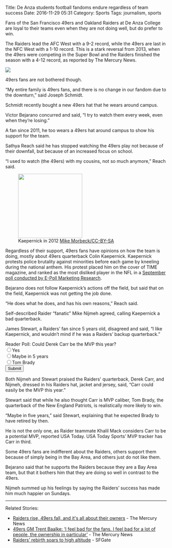 Title: De Anza students football fandoms endure regardless of team success
Date: 2016-11-29 05:31
Category: Sports
Tags: journalism, sports

<p><div class="journo-indent">
<p>Fans of the San Francisco 49ers and Oakland Raiders at De Anza College are loyal to their teams even when they are not doing well, but do prefer to win.</p>
<p>The Raiders lead the AFC West with a 9-2 record, while the 49ers are last in the NFC West with a 1-10 record. This is a stark reversal from 2013, when the 49ers were competing in the Super Bowl and the Raiders finished the season with a 4-12 record, as reported by The Mercury News.</p>
<img id="journo-chart" src="https://blog.legoktm.com/theme/images/journo/chart.svg">
<p>49ers fans are not bothered though.</p>
<p>“My entire family is 49ers fans, and there is no change in our fandom due to the downturn,” said Joseph Schmidt.</p>
<p>Schmidt recently bought a new 49ers hat that he wears around campus.</p>
<p>Victor Bejarano concurred and said, “I try to watch them every week, even when they’re losing.”</p>
<p>A fan since 2011, he too wears a 49ers hat around campus to show his support for the team.</p>
<p>Sathya Reach said he has stopped watching the 49ers play not because of their downfall, but because of an increased focus on school.</p>
<p>“I used to watch (the 49ers) with my cousins, not so much anymore,” Reach said.</p>
<figure id="journo-kap">
	<img src="https://blog.legoktm.com/images/Colin_Kaepernick_-_San_Francisco_vs_Green_Bay_2012_crop.jpg" width="200px"/>
	<figcaption>Kaepernick in 2012 <a href="https://commons.wikimedia.org/wiki/File:Colin_Kaepernick_-_San_Francisco_vs_Green_Bay_2012.jpg">Mike Morbeck/CC-BY-SA</a></figcaption>
</figure>
<p>Regardless of their support, 49ers fans have opinions on how the team is doing, mostly about 49ers quarterback Colin Kaepernick. Kaepernick protests police brutality against minorities before each game by kneeling during the national anthem. His protest placed him on the cover of TIME magazine, and ranked as the most disliked player in the NFL in a <a href="http://www.espn.com/nfl/story/_/id/17604958/san-francisco-49ers-qb-colin-kaepernick-most-disliked-player-nfl-according-poll-e-poll-marketing-research">September poll conducted by E-Poll Marketing Research</a>.</p>
<p>Bejarano does not follow Kaepernick’s actions off the field, but said that on the field, Kaepernick was not getting the job done.</p>
<p>“He does what he does, and has his own reasons,” Reach said.</p>
<p>Self-described Raider “fanatic” Mike Nijmeh agreed, calling Kaepernick a bad quarterback.</p>
<p>James Stewart, a Raiders’ fan since 5 years old, disagreed and said, “I like Kaepernick, and wouldn’t mind if he was a Raiders’ backup quarterback.”</p>
<div class="journo-form">
Reader Poll: Could Derek Carr be the MVP this year?<br />
<form id="mvp-form">
<input name="group" type="radio" value="yes"/>Yes<br />
<input name="group" type="radio" value="5yrs"/>Maybe in 5 years<br />
<input name="group" type="radio" value="brady"/>Tom Brady<br />
<input type="submit" value="Submit"/>
</form>
<div id="results">
</div>
</div>
<p>Both Nijmeh and Stewart praised the Raiders' quarterback, Derek Carr, and Nijmeh, dressed in his Raiders hat, jacket and jersey, said, “Carr could easily be the MVP this year.”</p>
<p>Stewart said that while he also thought Carr is MVP caliber, Tom Brady, the quarterback of the New England Patriots, is realistically more likely to win.</p>
<p>“Maybe in five years,” said Stewart, explaining that he expected Brady to have retired by then.</p>
<p>He is not the only one, as Raider teammate Khalil Mack considers Carr to be a potential MVP, reported USA Today. USA Today Sports’ MVP tracker has Carr in third.</p>
<p>Some 49ers fans are indifferent about the Raiders, others support them because of simply being in the Bay Area, and others just do not like them.</p>
<p>Bejarano said that he supports the Raiders because they are a Bay Area team, but that it bothers him that they are doing so well in contrast to the 49ers.</p>
<p>Nijmeh summed up his feelings by saying the Raiders’ success has made him much happier on Sundays.</p>
</div>
<hr class="journo-hr" />
Related Stories:

<ul>
 <li><a href="http://www.mercurynews.com/2016/11/28/mark-davis-raiders-are-rising-and-jed-yorks-49ers-are-collapsing-for-very-specific-and-related-reasons/">Raiders rise, 49ers fall, and it's all about their owners</a> - The Mercury News</li>
 <li><a href="http://www.mercurynews.com/2016/11/29/49ers-gm-trent-baalke-i-feel-bad-for-the-fans-i-feel-bad-for-a-lot-of-people-the-ownership-in-particular/">49ers GM Trent Baalke: ‘I feel bad for the fans. I feel bad for a lot of people, the ownership in particular’</a> - The Mercury News</li>
 <li><a href="http://www.sfgate.com/raiders/article/Raiders-rebirth-soars-to-high-altitude-10626846.php">Raiders’ rebirth soars to high altitude</a> - SFGate</li>
</ul>
